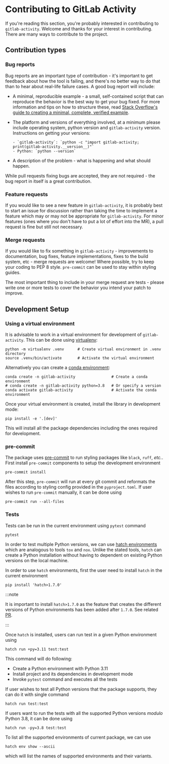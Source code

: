 # Contributing to GitLab Activity

If you're reading this section, you're probably interested in contributing to
`gitlab-activity`. Welcome and thanks for your interest in contributing. There are many
ways to contribute to the project.

## Contribution types

### Bug reports

Bug reports are an important type of contribution - it's important to get feedback
about how the tool is failing, and there's no better way to do that than to hear
about real-life failure cases. A good bug report will include:

- A minimal, reproducible example - a small, self-contained script that can reproduce
  the behavior is the best way to get your bug fixed. For more information and tips on
  how to structure these, read
  [Stack Overflow's guide to creating a minimal, complete, verified example](https://stackoverflow.com/help/mcve).

- The platform and versions of everything involved, at a minimum please include
  operating system, python version and `gitlab-activity` version.
  Instructions on getting your versions:

      - `gitlab-activity`: `python -c "import gitlab-activity; print(gitlab-activity.__version__)"`
      - Python: `python --version`

- A description of the problem - what is happening and what should happen.

While pull requests fixing bugs are accepted, they are not required - the bug report
in itself is a great contribution.

### Feature requests

If you would like to see a new feature in `gitlab-activity`, it is probably best to
start an issue for discussion rather than taking the time to implement a feature
which may or may not be appropriate for `gitlab-activity`. For minor features
(ones where you don't have to put a lot of effort into the MR), a pull request
is fine but still not necessary.

### Merge requests

If you would like to fix something in `gitlab-activity` - improvements to documentation,
bug fixes, feature implementations, fixes to the build system, etc - merge requests
are welcome! Where possible, try to keep your coding to PEP 8 style. `pre-commit` can
be used to stay within styling guides.

The most important thing to include in your merge request are tests - please write
one or more tests to cover the behavior you intend your patch to improve.

## Development Setup

### Using a virtual environment

It is advisable to work in a virtual environment for development of `gitlab-activity`.
This can be done using [virtualenv](https://virtualenv.pypa.io/):

```
python -m virtualenv .venv      # Create virtual environment in .venv directory
source .venv/bin/activate       # Activate the virtual environment
```

Alternatively you can create a
[conda environment](https://conda.io/docs/user-guide/tasks/manage-environments.html):

```
conda create -n gitlab-activity                # Create a conda environment
# conda create -n gitlab-activity python=3.8   # Or specify a version
conda activate gitlab-activity                 # Activate the conda environment
```

Once your virtual environment is created, install the library in development mode:

```
pip install -e '.[dev]'
```

This will install all the package dependencies including the ones required for
development.

### pre-commit

The package uses [pre-commit](https://pre-commit.com/) to run styling packages like
`black`, `ruff`, _etc._. First install `pre-commit` components to setup the development
environment

```
pre-commit install
```

After this step, `pre-commit` will run at every git commit and reformats the files
according to styling config provided in the `pyproject.toml`. If user wishes to run
`pre-commit` manually, it can be done using

```
pre-commit run --all-files
```

### Tests

Tests can be run in the current environment using `pytest` command

```
pytest
```

In order to test multiple Python versions, we can use
[hatch environments](https://hatch.pypa.io/latest/environment/) which are analogous
to tools `tox` and `nox`. Unlike the stated tools, `hatch` can create a Python
installation without having to dependent on existing Python versions on the
local machine.

In order to use `hatch` environments, first the user need to install `hatch` in
the current environment

```
pip install 'hatch>1.7.0'
```

:::note

It is important to install `hatch>1.7.0` as the feature that creates the different
versions of Python environments has been added after `1.7.0`. See related
[PR](https://github.com/pypa/hatch/pull/1002).

:::

Once `hatch` is installed, users can run test in a given Python environment using

```
hatch run +py=3.11 test:test
```

This command will do following:

- Create a Python environment with Python 3.11
- Install project and its dependencies in development mode
- Invoke `pytest` command and executes all the tests

If user wishes to test all Python versions that the package supports, they can do
it with single command

```
hatch run test:test
```

If users want to run the tests with all the supported Python versions _modulo_
Python 3.8, it can be done using

```
hatch run -py=3.8 test:test
```

To list all the supported environments of current package, we can use

```
hatch env show --ascii
```

which will list the names of supported environments and their variants.
